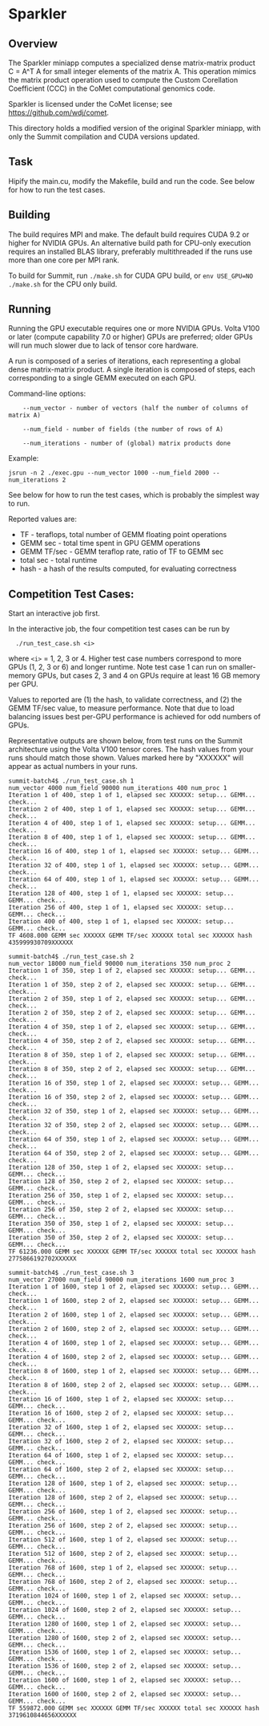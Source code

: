 Sparkler
========

## Overview

The Sparkler miniapp computes a specialized dense matrix-matrix product
C = A^T A for small integer elements of the matrix A.
This operation mimics the matrix product operation used to compute the
Custom Corellation Coefficient (CCC) in the CoMet computational genomics code.

Sparkler is licensed under the CoMet license; see https://github.com/wdj/comet.

This directory holds a modified version of the original Sparkler miniapp, with
only the Summit compilation and CUDA versions updated.

## Task

Hipify the main.cu, modify the Makefile, build and run the code. See below for
how to run the test cases.

## Building

The build requires MPI and make.  The default build requires CUDA 9.2 or
higher for NVIDIA GPUs.  An alternative build path for CPU-only execution
requires an installed BLAS library, preferably multithreaded if the runs
use more than one core per MPI rank.

To build for Summit, run `./make.sh` for CUDA GPU build, or `env USE_GPU=NO ./make.sh`
for the CPU only build. 

## Running

Running the GPU executable requires one or more NVIDIA GPUs.
Volta V100 or later (compute capability 7.0 or higher) GPUs are preferred;
older GPUs will run much slower due to lack of tensor core hardware.

A run is composed of a series of iterations, each representing a global dense
matrix-matrix product.  A single iteration is composed of steps,
each corresponding to a single GEMM executed on each GPU.

Command-line options:

```
    --num_vector - number of vectors (half the number of columns of matrix A)

    --num_field - number of fields (the number of rows of A)

    --num_iterations - number of (global) matrix products done
```

Example:

```
jsrun -n 2 ./exec.gpu --num_vector 1000 --num_field 2000 --num_iterations 2
```

See below for how to run the test cases, which is probably the simplest way to run. 

Reported values are:
- TF - teraflops, total number of GEMM floating point operations
- GEMM sec - total time spent in GPU GEMM operations
- GEMM TF/sec - GEMM teraflop rate, ratio of TF to GEMM sec
- total sec - total runtime
- hash - a hash of the results computed, for evaluating correctness

## Competition Test Cases:

Start an interactive job first. 

In the interactive job, the four competition test cases can be run by

```
  ./run_test_case.sh <i>
```

where `<i>` = 1, 2, 3 or 4.  Higher test case numbers correspond to more
GPUs (1, 2, 3 or 6) and longer runtime.  Note test case 1 can run on
smaller-memory GPUs, but cases 2, 3 and 4 on GPUs require at least
16 GB memory per GPU.

Values to reported are (1) the hash, to validate correctness, and
(2) the GEMM TF/sec value, to measure performance.  Note that due
to load balancing issues best per-GPU performance is achieved for
odd numbers of GPUs.

Representative outputs are shown below, from test runs on the Summit
architecture using the Volta V100 tensor cores.
The hash values from your runs should match those shown.
Values marked here by "XXXXXX" will appear as actual numbers in your runs.

```
summit-batch4$ ./run_test_case.sh 1
num_vector 4000 num_field 90000 num_iterations 400 num_proc 1
Iteration 1 of 400, step 1 of 1, elapsed sec XXXXXX: setup... GEMM... check...
Iteration 2 of 400, step 1 of 1, elapsed sec XXXXXX: setup... GEMM... check...
Iteration 4 of 400, step 1 of 1, elapsed sec XXXXXX: setup... GEMM... check...
Iteration 8 of 400, step 1 of 1, elapsed sec XXXXXX: setup... GEMM... check...
Iteration 16 of 400, step 1 of 1, elapsed sec XXXXXX: setup... GEMM... check...
Iteration 32 of 400, step 1 of 1, elapsed sec XXXXXX: setup... GEMM... check...
Iteration 64 of 400, step 1 of 1, elapsed sec XXXXXX: setup... GEMM... check...
Iteration 128 of 400, step 1 of 1, elapsed sec XXXXXX: setup... GEMM... check...
Iteration 256 of 400, step 1 of 1, elapsed sec XXXXXX: setup... GEMM... check...
Iteration 400 of 400, step 1 of 1, elapsed sec XXXXXX: setup... GEMM... check...
TF 4608.000 GEMM sec XXXXXX GEMM TF/sec XXXXXX total sec XXXXXX hash 435999930709XXXXXX
```

```
summit-batch4$ ./run_test_case.sh 2
num_vector 18000 num_field 90000 num_iterations 350 num_proc 2
Iteration 1 of 350, step 1 of 2, elapsed sec XXXXXX: setup... GEMM... check...
Iteration 1 of 350, step 2 of 2, elapsed sec XXXXXX: setup... GEMM... check...
Iteration 2 of 350, step 1 of 2, elapsed sec XXXXXX: setup... GEMM... check...
Iteration 2 of 350, step 2 of 2, elapsed sec XXXXXX: setup... GEMM... check...
Iteration 4 of 350, step 1 of 2, elapsed sec XXXXXX: setup... GEMM... check...
Iteration 4 of 350, step 2 of 2, elapsed sec XXXXXX: setup... GEMM... check...
Iteration 8 of 350, step 1 of 2, elapsed sec XXXXXX: setup... GEMM... check...
Iteration 8 of 350, step 2 of 2, elapsed sec XXXXXX: setup... GEMM... check...
Iteration 16 of 350, step 1 of 2, elapsed sec XXXXXX: setup... GEMM... check...
Iteration 16 of 350, step 2 of 2, elapsed sec XXXXXX: setup... GEMM... check...
Iteration 32 of 350, step 1 of 2, elapsed sec XXXXXX: setup... GEMM... check...
Iteration 32 of 350, step 2 of 2, elapsed sec XXXXXX: setup... GEMM... check...
Iteration 64 of 350, step 1 of 2, elapsed sec XXXXXX: setup... GEMM... check...
Iteration 64 of 350, step 2 of 2, elapsed sec XXXXXX: setup... GEMM... check...
Iteration 128 of 350, step 1 of 2, elapsed sec XXXXXX: setup... GEMM... check...
Iteration 128 of 350, step 2 of 2, elapsed sec XXXXXX: setup... GEMM... check...
Iteration 256 of 350, step 1 of 2, elapsed sec XXXXXX: setup... GEMM... check...
Iteration 256 of 350, step 2 of 2, elapsed sec XXXXXX: setup... GEMM... check...
Iteration 350 of 350, step 1 of 2, elapsed sec XXXXXX: setup... GEMM... check...
Iteration 350 of 350, step 2 of 2, elapsed sec XXXXXX: setup... GEMM... check...
TF 61236.000 GEMM sec XXXXXX GEMM TF/sec XXXXXX total sec XXXXXX hash 2775866192702XXXXXX
```

```
summit-batch4$ ./run_test_case.sh 3
num_vector 27000 num_field 90000 num_iterations 1600 num_proc 3
Iteration 1 of 1600, step 1 of 2, elapsed sec XXXXXX: setup... GEMM... check...
Iteration 1 of 1600, step 2 of 2, elapsed sec XXXXXX: setup... GEMM... check...
Iteration 2 of 1600, step 1 of 2, elapsed sec XXXXXX: setup... GEMM... check...
Iteration 2 of 1600, step 2 of 2, elapsed sec XXXXXX: setup... GEMM... check...
Iteration 4 of 1600, step 1 of 2, elapsed sec XXXXXX: setup... GEMM... check...
Iteration 4 of 1600, step 2 of 2, elapsed sec XXXXXX: setup... GEMM... check...
Iteration 8 of 1600, step 1 of 2, elapsed sec XXXXXX: setup... GEMM... check...
Iteration 8 of 1600, step 2 of 2, elapsed sec XXXXXX: setup... GEMM... check...
Iteration 16 of 1600, step 1 of 2, elapsed sec XXXXXX: setup... GEMM... check...
Iteration 16 of 1600, step 2 of 2, elapsed sec XXXXXX: setup... GEMM... check...
Iteration 32 of 1600, step 1 of 2, elapsed sec XXXXXX: setup... GEMM... check...
Iteration 32 of 1600, step 2 of 2, elapsed sec XXXXXX: setup... GEMM... check...
Iteration 64 of 1600, step 1 of 2, elapsed sec XXXXXX: setup... GEMM... check...
Iteration 64 of 1600, step 2 of 2, elapsed sec XXXXXX: setup... GEMM... check...
Iteration 128 of 1600, step 1 of 2, elapsed sec XXXXXX: setup... GEMM... check...
Iteration 128 of 1600, step 2 of 2, elapsed sec XXXXXX: setup... GEMM... check...
Iteration 256 of 1600, step 1 of 2, elapsed sec XXXXXX: setup... GEMM... check...
Iteration 256 of 1600, step 2 of 2, elapsed sec XXXXXX: setup... GEMM... check...
Iteration 512 of 1600, step 1 of 2, elapsed sec XXXXXX: setup... GEMM... check...
Iteration 512 of 1600, step 2 of 2, elapsed sec XXXXXX: setup... GEMM... check...
Iteration 768 of 1600, step 1 of 2, elapsed sec XXXXXX: setup... GEMM... check...
Iteration 768 of 1600, step 2 of 2, elapsed sec XXXXXX: setup... GEMM... check...
Iteration 1024 of 1600, step 1 of 2, elapsed sec XXXXXX: setup... GEMM... check...
Iteration 1024 of 1600, step 2 of 2, elapsed sec XXXXXX: setup... GEMM... check...
Iteration 1280 of 1600, step 1 of 2, elapsed sec XXXXXX: setup... GEMM... check...
Iteration 1280 of 1600, step 2 of 2, elapsed sec XXXXXX: setup... GEMM... check...
Iteration 1536 of 1600, step 1 of 2, elapsed sec XXXXXX: setup... GEMM... check...
Iteration 1536 of 1600, step 2 of 2, elapsed sec XXXXXX: setup... GEMM... check...
Iteration 1600 of 1600, step 1 of 2, elapsed sec XXXXXX: setup... GEMM... check...
Iteration 1600 of 1600, step 2 of 2, elapsed sec XXXXXX: setup... GEMM... check...
TF 559872.000 GEMM sec XXXXXX GEMM TF/sec XXXXXX total sec XXXXXX hash 3719610844656XXXXXX
```

